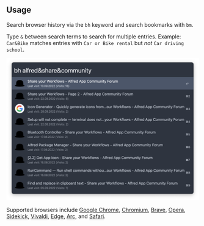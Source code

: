 ## Usage

Search browser history via the `bh` keyword and search bookmarks with `bm`.

Type `&` between search terms to search for multiple entries. Example: `Car&Bike` matches entries with `Car or Bike rental` but *not* `Car driving school`.

![Alfred search for bh](images/bh.png)

Supported browsers include [Google Chrome](https://www.google.com/chrome/), [Chromium](https://www.chromium.org/chromium-projects/), [Brave](https://brave.com), [Opera](https://www.opera.com), [Sidekick](https://www.meetsidekick.com), [Vivaldi](https://vivaldi.com), [Edge](https://www.microsoft.com/en-us/edge?form=MA13FJ), [Arc](https://arc.net), and [Safari](https://www.apple.com/safari/).
